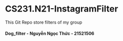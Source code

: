 # CS231.N21-InstagramFilter
This Git Repo store filters of my group
#### Dog_filter - Nguyễn Ngọc Thức - 21521506
